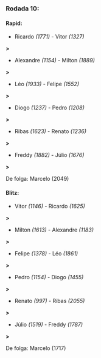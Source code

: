 ### Rodada 10:

#### Rapid:

* Ricardo *(1771)*     -     Vitor *(1327)*

 **>** 
* Alexandre *(1154)*     -     Milton *(1889)*

 **>** 
* Léo *(1933)*     -     Felipe *(1552)*

 **>** 
* Diogo *(1237)*     -     Pedro *(1208)*

 **>** 
* Ribas *(1623)*     -     Renato *(1236)*

 **>** 
* Freddy *(1882)*     -     Júlio *(1676)*

 **>** 

De folga: Marcelo (2049)

#### Blitz:

* Vitor *(1146)*     -     Ricardo *(1625)*

 **>** 
* Milton *(1613)*     -     Alexandre *(1183)*

 **>** 
* Felipe *(1378)*     -     Léo *(1861)*

 **>** 
* Pedro *(1154)*     -     Diogo *(1455)*

 **>** 
* Renato *(997)*     -     Ribas *(2055)*

 **>** 
* Júlio *(1519)*     -     Freddy *(1787)*

 **>** 

De folga: Marcelo (1717)


